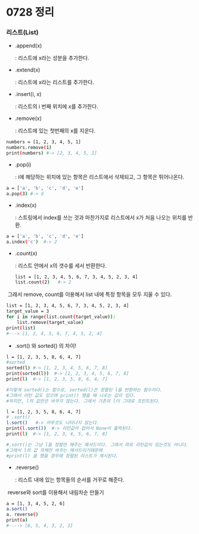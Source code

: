 # 0728 정리

### 리스트(List)

- .append(x)

  : 리스트에 x라는 성분을 추가한다.

- .extend(x)

  : 리스트에 x라는 리스트를 추가한다.

- .insert(i, x)

  : 리스트의 i 번째 위치에 x를 추가한다. 



- .remove(x)

  : 리스트에 있는 첫번째의 x를 지운다.

```sh
numbers = [1, 2, 3, 4, 5, 1]
numbers.remove(1)
print(numbers) #-> [2, 3, 4, 5, 1]
```



- .pop(i)

  : i에 해당하는 위치에 있는 항목은 리스트에서 삭제되고, 그 항목은 튀어나온다.

```sh
a = ['a', 'b', 'c', 'd', 'e']
a.pop(3) #-> d
```



- .index(x)

  : 스트링에서 index를 쓰는 것과 마찬가지로 리스트에서 x가 처음 나오는 위치를 반환.

```sh
a = ['a', 'b', 'c', 'd', 'e']
a.index('c')  #-> 2
```



- .count(x)

  : 리스트 안에서 x의 갯수를 세서 반환한다.

  ```sh
  list = [1, 2, 3, 4, 5, 6, 7, 3, 4, 5, 2, 3, 4]
  list.count(2)   #-> 2
  ```

​    그래서 remove, count를 이용해서 list 내에 특정 항목을 모두 지울 수 있다.

```sh
list = [1, 2, 3, 4, 5, 6, 7, 3, 4, 5, 2, 3, 4]
target_value = 3
for i in range(list.count(target_value)):
	list.remove(target_value)
print(list) 
#---> [1, 2, 4, 5, 6, 7, 4, 5, 2, 4]
```



- .sort() 와 sorted()   의 차이!

```sh
l = [1, 2, 3, 5, 8, 6, 4, 7]
#sorted
sorted(l) #-> [1, 2, 3, 4, 5, 6, 7, 8]
print(sorted(l))  #-> [1, 2, 3, 4, 5, 6, 7, 8]
print(l)  #-> [1, 2, 3, 5, 8, 6, 4, 7]

#이렇게 sorted()는 함수로, sorted(l)은 정렬된 l을 반환하는 함수이다. 
#그래서 리턴 값도 있으며 print() 했을 때 나오는 값이 있다.
#하지만, l의 값만은 바꾸지 않는다. 그래서 기존의 l이 그대로 프린트된다.
```



```sh
l = [1, 2, 3, 5, 8, 6, 4, 7]
# .sort()
l.sort()   #-> 아무것도 나타나지 않는다. 
print(l.sort())  #-> 리턴값이 없어서 None이 출력된다.
print(l)  #-> [1, 2, 3, 4, 5, 6, 7, 8]

#.sort()는 그냥 l을 정렬만 해주는 메서드이다. 그래서 따로 리턴값이 있는것도 아니다.
#그래서 l의 값 자체만 바꾸는 메서드이기때문에
#print(l) 을 했을 경우에 정렬된 리스트가 제시된다.
```



- .reverse()

  : 리스트 내에 있는 항목들의 순서를 거꾸로 해준다.



​	reverse와 sort를 이용해서 내림차순 만들기

```sh
a = [1, 3, 4, 5, 2, 6]
a.sort()
a. reverse()
print(a)
#----> [6, 5, 4, 3, 2, 1]
```









